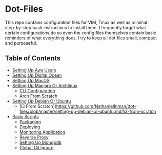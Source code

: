 # Dot-Files
This repo contains configuration files for VIM, Tmux as well as minimal step-by-step bash instructions to install them. I frequently forget what certain configurations do so even the config files themselves contain basic reminders of what everything does. I try to keep all dot files small, compact and purposeful.

## Table of Contents
  * [Setting Up Aws Users](https://github.com/NathanielInman/dot-files/blob/master/setting-up-aws-users.md#setting-up-aws-users)
  * [Setting Up Digital Ocean](https://github.com/NathanielInman/dot-files/blob/master/setting-up-digital-ocean.md#setting-up-digital-ocean)
  * [Setting Up MacOS](https://github.com/NathanielInman/dot-files/blob/master/setting-up-macos.md#setting-up-macos)
  * [Setting Up Manjaro Or Archlinux](https://github.com/NathanielInman/dot-files/blob/master/setting-up-manjaro-or-archlinux.md#setting-up-manjaro-or-archlinux)
    * [CLI Configuration](https://github.com/NathanielInman/dot-files/blob/master/setting-up-manjaro-or-archlinux.md#cli-configuration)
    * [Arch From Scratch](https://github.com/NathanielInman/dot-files/blob/master/setting-up-manjaro-or-archlinux.md#arch-from-scratch)
  * [Setting Up Debian Or Ubuntu](https://github.com/NathanielInman/dot-files/blob/master/setting-up-debian-or-ubuntu.md#setting-up-debian-or-ubuntu)
    * [i3 From Scratch](https://github.com/NathanielInman/dot-files/blob/master/setting-up-debian-or-ubuntu.md#i3-from-scratch
  * [Basic Scripts](https://github.com/NathanielInman/dot-files/blob/master/basic-scripts.md#basic-scripts)
    * [Packaging](https://github.com/NathanielInman/dot-files/blob/master/basic-scripts.md#packaging)
    * [Deploying](https://github.com/NathanielInman/dot-files/blob/master/basic-scripts.md#deploying)
    * [Monitoring Application](https://github.com/NathanielInman/dot-files/blob/master/basic-scripts.md#monitoring-application)
    * [Reverse Proxy](https://github.com/NathanielInman/dot-files/blob/master/basic-scripts.md#reverse-proxy)
    * [Setting Up Mongodb](https://github.com/NathanielInman/dot-files/blob/master/basic-scripts.md#setting-up-mongodb)
    * [Global Git Ignore](https://github.com/NathanielInman/dot-files/blob/master/basic-scripts.md#global-git-ignore)
